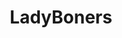 ---
title: LadyBoners
crosslinks:
- anti_gif_bot
- livven
- youtubefactsbot
- BrasilOnReddit
- youtubot
- botwatch
- Gingerladyboners
- MajesticManes
- GirlsMirin
- davidtennant
- OldSchoolCool
- tomhiddleston
- john_yukis_bots
- ladybonersgw
- Ladybonersgonecuddly
- Serendipity
- indianpeoplefacebook
- MassdropBot
- itsjasonbourne
- latsbrah
---